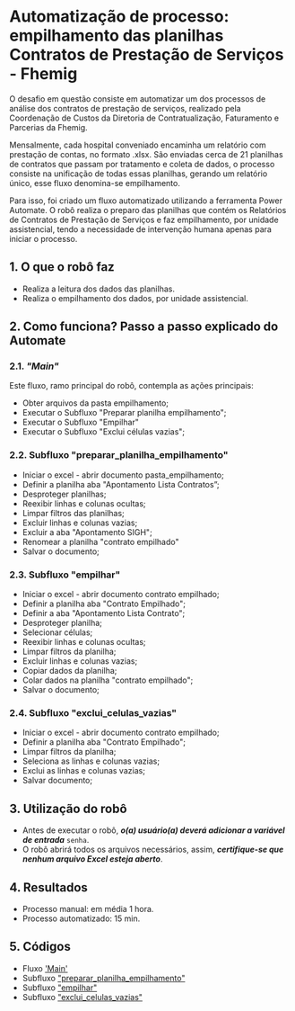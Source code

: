 # Automatização de processo: empilhamento das planilhas Contratos de Prestação de Serviços - Fhemig

O desafio em questão consiste em automatizar um dos processos de análise dos contratos de prestação de serviços, realizado pela Coordenação de Custos da Diretoria de Contratualização, Faturamento e Parcerias da Fhemig.

Mensalmente, cada hospital conveniado encaminha um relatório com prestação de contas, no formato .xlsx. São enviadas cerca de 21 planilhas de contratos que passam por tratamento e coleta de dados, o processo consiste na unificação de todas essas planilhas, gerando um relatório único, esse fluxo denomina-se empilhamento. 

Para isso, foi criado um fluxo automatizado utilizando a ferramenta Power Automate. O robô realiza o preparo das planilhas que contém os Relatórios de Contratos de Prestação de Serviços e faz empilhamento, por unidade assistencial, tendo a necessidade de intervenção humana apenas para iniciar o processo.

## 1. O que o robô faz 

- Realiza a leitura dos dados das planilhas.
- Realiza o empilhamento dos dados, por unidade assistencial.

## 2. Como funciona? Passo a passo explicado do Automate
### 2.1. _"Main"_

Este fluxo, ramo principal do robô, contempla as ações principais:

- Obter arquivos da pasta empilhamento;
- Executar o Subfluxo "Preparar planilha empilhamento";
- Executar o Subfluxo "Empilhar"
- Executar o Subfluxo "Exclui células vazias";

### 2.2. Subfluxo "preparar_planilha_empilhamento"

- Iniciar o excel  -  abrir documento pasta_empilhamento;
- Definir a planilha aba "Apontamento Lista Contratos”;
- Desproteger planilhas;
- Reexibir linhas e colunas ocultas;
- Limpar filtros das planilhas;
- Excluir linhas e colunas vazias;
- Excluir a aba "Apontamento SIGH";
- Renomear a planilha "contrato empilhado"
- Salvar o documento;
  
### 2.3. Subfluxo "empilhar"

- Iniciar o excel - abrir documento contrato empilhado;
- Definir a planilha aba "Contrato Empilhado";
- Definir a aba "Apontamento Lista Contrato";
- Desproteger planilha;
- Selecionar células;
- Reexibir linhas e colunas ocultas;
- Limpar filtros da planilha;
- Excluir linhas e colunas vazias;
- Copiar dados da planilha;
- Colar dados na planilha "contrato empilhado";
- Salvar o documento;
  
### 2.4. Subfluxo "exclui_celulas_vazias"

- Iniciar o excel - abrir documento contrato empilhado;
- Definir a planilha aba "Contrato Empilhado";
- Limpar filtros da planilha;
- Seleciona as linhas e colunas vazias;
- Exclui as linhas e colunas vazias;
- Salvar documento;
  
## 3. Utilização do robô
- Antes de executar o robô, ___o(a) usuário(a) deverá adicionar a variável de entrada___ `senha`.
- O robô abrirá todos os arquivos necessários, assim, ___certifique-se que nenhum arquivo Excel esteja aberto___.

## 4. Resultados
- Processo manual: em média 1 hora.
- Processo automatizado: 15 min.

## 5. Códigos

- Fluxo ['Main'](https://raw.githubusercontent.com/automatiza-mg/biblioteca-de-robos/refs/heads/main/robos/site/fhemig/empilhamento_main.txt)
- Subfluxo ["preparar_planilha_empilhamento"](https://raw.githubusercontent.com/automatiza-mg/biblioteca-de-robos/refs/heads/main/robos/site/fhemig/empilhamento_preparar_planilha_empilhamento.txt)
- Subfluxo ["empilhar"](https://raw.githubusercontent.com/automatiza-mg/biblioteca-de-robos/refs/heads/main/robos/site/fhemig/empilhamento_empilhar.txt)
- Subfluxo ["exclui_celulas_vazias"](https://raw.githubusercontent.com/automatiza-mg/biblioteca-de-robos/refs/heads/main/robos/site/fhemig/empilhamento_exclui_celulas_vazias.txt)
